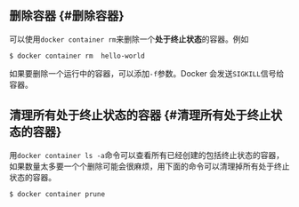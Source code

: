 ## 删除容器 {#删除容器}

可以使用`docker container rm`来删除一个**处于终止状态**的容器。例如

```
$ docker container rm  hello-world
```

如果要删除一个运行中的容器，可以添加`-f`参数。Docker 会发送`SIGKILL`信号给容器。

## 清理所有处于终止状态的容器 {#清理所有处于终止状态的容器}

用`docker container ls -a`命令可以查看所有已经创建的包括终止状态的容器，如果数量太多要一个个删除可能会很麻烦，用下面的命令可以清理掉所有处于终止状态的容器。

```
$ docker container prune
```



